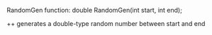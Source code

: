 
RandomGen function:
  double RandomGen(int start, int end);
  
  ++
    generates a double-type random number between start and end
